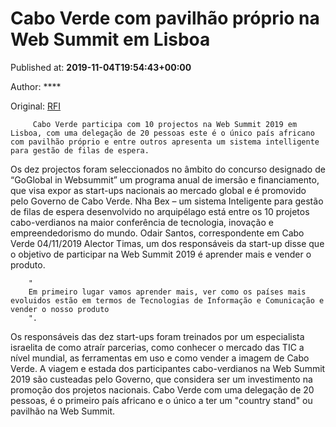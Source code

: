 
# Cabo Verde com pavilhão próprio na Web Summit em Lisboa

Published at: **2019-11-04T19:54:43+00:00**

Author: ****

Original: [RFI](http://pt.rfi.fr/cabo-verde/20191104-cabo-verde-com-pavilh%C3%A3o-pr%C3%B3prio-na-web-summit-de-lisboa)


         Cabo Verde participa com 10 projectos na Web Summit 2019 em Lisboa, com uma delegação de 20 pessoas este é o único país africano com pavilhão próprio e entre outros apresenta um sistema intelligente para gestão de filas de espera.
      
Os dez projectos foram seleccionados no âmbito do concurso designado de “GoGlobal in Websummit” um programa anual de imersão e financiamento, que visa expor as start-ups nacionais ao mercado global e é promovido pelo Governo de Cabo Verde.
Nha Bex – um sistema Inteligente para gestão de filas de espera desenvolvido no arquipélago está entre os 10 projetos cabo-verdianos na maior conferência de tecnologia, inovação e empreendedorismo do mundo.
Odair Santos, correspondente em Cabo Verde 04/11/2019
Alector Timas, um dos responsáveis da start-up disse que o objetivo de participar na Web Summit 2019 é aprender mais e vender o produto.

        "
        Em primeiro lugar vamos aprender mais, ver como os países mais evoluidos estão em termos de Tecnologias de Informação e Comunicação e vender o nosso produto
        ".
      
Os responsáveis das dez start-ups foram treinados por um especialista israelita de como atraír parcerias, como conhecer o mercado das TIC a nível mundial, as ferramentas em uso e como vender a imagem de Cabo Verde.
A viagem e estada dos participantes cabo-verdianos na Web Summit 2019 são custeadas pelo Governo, que considera ser um investimento na promoção dos projetos nacionais.
Cabo Verde com uma delegação de 20 pessoas, é o primeiro país africano e o único a ter um "country stand" ou pavilhão na Web Summit.
 
